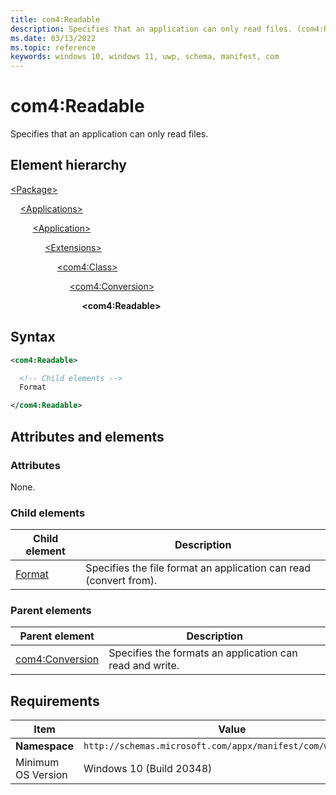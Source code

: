 ```yaml
---
title: com4:Readable
description: Specifies that an application can only read files. (com4:Readable)
ms.date: 03/13/2022
ms.topic: reference
keywords: windows 10, windows 11, uwp, schema, manifest, com
---
```


# com4:Readable

Specifies that an application can only read files.

## Element hierarchy

[\<Package\>](element-package.md)

&nbsp;&nbsp;&nbsp;&nbsp;[\<Applications\>](element-applications.md)

&nbsp;&nbsp;&nbsp;&nbsp; &nbsp;&nbsp;&nbsp;&nbsp;[\<Application\>](element-application.md)

&nbsp;&nbsp;&nbsp;&nbsp; &nbsp;&nbsp;&nbsp;&nbsp; &nbsp;&nbsp;&nbsp;&nbsp;[\<Extensions\>](element-1-extensions.md)

&nbsp;&nbsp;&nbsp;&nbsp; &nbsp;&nbsp;&nbsp;&nbsp; &nbsp;&nbsp;&nbsp;&nbsp; &nbsp;&nbsp;&nbsp;&nbsp;[\<com4:Class\>](element-com4-class.md)

&nbsp;&nbsp;&nbsp;&nbsp; &nbsp;&nbsp;&nbsp;&nbsp; &nbsp;&nbsp;&nbsp;&nbsp; &nbsp;&nbsp;&nbsp;&nbsp; &nbsp;&nbsp;&nbsp;&nbsp;[\<com4:Conversion\>](element-com4-conversion.md)

&nbsp;&nbsp;&nbsp;&nbsp; &nbsp;&nbsp;&nbsp;&nbsp; &nbsp;&nbsp;&nbsp;&nbsp; &nbsp;&nbsp;&nbsp;&nbsp; &nbsp;&nbsp;&nbsp;&nbsp; &nbsp;&nbsp;&nbsp;&nbsp;**\<com4:Readable\>**

## Syntax

```xml
<com4:Readable>

  <!-- Child elements -->
  Format

</com4:Readable>
```

## Attributes and elements

### Attributes

None.

### Child elements

| Child element | Description |
|-|-|
| [Format](element-com4-format.md) | Specifies the file format an application can read (convert from). |

### Parent elements

| Parent element | Description |
|-|-|
| [com4:Conversion](element-com4-conversion.md) | Specifies the formats an application can read and write. |

## Requirements

| Item | Value |
|--|--|
| **Namespace** | `http://schemas.microsoft.com/appx/manifest/com/windows10/4` |
| Minimum OS Version | Windows 10 (Build 20348) |
